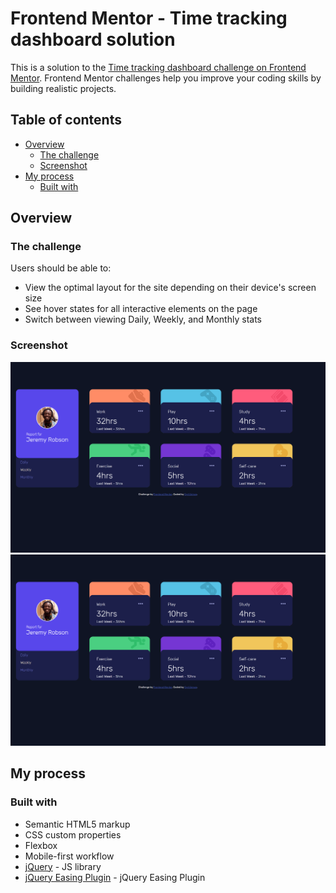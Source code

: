 # Frontend Mentor - Time tracking dashboard solution

This is a solution to the [Time tracking dashboard challenge on Frontend Mentor](https://www.frontendmentor.io/challenges/time-tracking-dashboard-UIQ7167Jw). Frontend Mentor challenges help you improve your coding skills by building realistic projects. 

## Table of contents

- [Overview](#overview)
  - [The challenge](#the-challenge)
  - [Screenshot](#screenshot)
- [My process](#my-process)
  - [Built with](#built-with)


## Overview

### The challenge

Users should be able to:

- View the optimal layout for the site depending on their device's screen size
- See hover states for all interactive elements on the page
- Switch between viewing Daily, Weekly, and Monthly stats

### Screenshot

![](screenshots/127.0.0.1_5500_time-tracking-dashboard-main_index.html%20(1).png)
![](screenshots/127.0.0.1_5500_time-tracking-dashboard-main_index.html%20(1).png)



## My process

### Built with

- Semantic HTML5 markup
- CSS custom properties
- Flexbox
- Mobile-first workflow
- [jQuery](https://jquery.com/) - JS library
- [jQuery Easing Plugin](https://gsgd.co.uk/sandbox/jquery/easing/) - jQuery Easing Plugin

